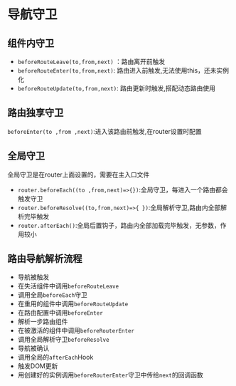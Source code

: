# 导航守卫

## 组件内守卫

+ `beforeRouteLeave(to,from,next)` ：路由离开前触发
+ `beforeRouteEnter(to,from,next)`: 路由进入前触发,无法使用this，还未实例化
+ `beforeRouteUpdate(to,from,next)`: 路由更新时触发,搭配动态路由使用

## 路由独享守卫

`beforeEnter(to ,from ,next)`:进入该路由前触发,在router设置时配置

## 全局守卫

全局守卫是在router上面设置的，需要在主入口文件

+ `router.beforeEach((to ,from,next)=>{})`:全局守卫，每进入一个路由都会触发守卫
+ `router.beforeResolve((to,from,next)=>{ })`:全局解析守卫,路由内全部解析完毕触发
+ `router.afterEach()`:全局后置钩子，路由内全部加载完毕触发，无参数，作用较小

## 路由导航解析流程

+ 导航被触发
+ 在失活组件中调用`beforeRouteLeave`
+ 调用全局`beforeEach`守卫
+ 在重用的组件中调用`beforeRouteUpdate`
+ 在路由配置中调用`beforeEnter`
+ 解析一步路由组件
+ 在被激活的组件中调用`beforeRouterEnter`
+ 调用全局解析守卫`beforeResolve`
+ 导航被确认
+ 调用全局的`afterEach`Hook
+ 触发DOM更新
+ 用创建好的实例调用`beforeRouterEnter`守卫中传给`next`的回调函数
